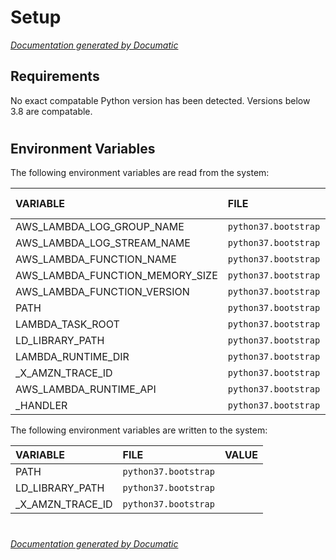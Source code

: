 # Setup

[_Documentation generated by Documatic_](https://www.documatic.com)

<!---Documatic-section-Requirements-start--->
## Requirements

No exact compatable Python version has been detected.
Versions below 3.8 are compatable.

# #
<!---Documatic-section-Requirements-end--->

<!---Documatic-section-Environment Variables-start--->
## Environment Variables

<!---Documatic-block-env_vars-start--->
The following environment variables are read from the system:

<!---Documatic-block-env_reads-start--->
|VARIABLE|FILE|DEFAULT VALUE|
|:---|:---|:---|
|AWS_LAMBDA_LOG_GROUP_NAME|`python37.bootstrap`||
|AWS_LAMBDA_LOG_STREAM_NAME|`python37.bootstrap`||
|AWS_LAMBDA_FUNCTION_NAME|`python37.bootstrap`||
|AWS_LAMBDA_FUNCTION_MEMORY_SIZE|`python37.bootstrap`||
|AWS_LAMBDA_FUNCTION_VERSION|`python37.bootstrap`||
|PATH|`python37.bootstrap`||
|LAMBDA_TASK_ROOT|`python37.bootstrap`||
|LD_LIBRARY_PATH|`python37.bootstrap`||
|LAMBDA_RUNTIME_DIR|`python37.bootstrap`||
|_X_AMZN_TRACE_ID|`python37.bootstrap`||
|AWS_LAMBDA_RUNTIME_API|`python37.bootstrap`||
|_HANDLER|`python37.bootstrap`||
<!---Documatic-block-env_reads-end--->

The following environment variables are written to the system:

<!---Documatic-block-env_writes-start--->
|VARIABLE|FILE|VALUE|
|:---|:---|:---|
|PATH|`python37.bootstrap`||
|LD_LIBRARY_PATH|`python37.bootstrap`||
|_X_AMZN_TRACE_ID|`python37.bootstrap`||
<!---Documatic-block-env_writes-end--->
<!---Documatic-block-env_vars-end--->

# #
<!---Documatic-section-Environment Variables-end--->

[_Documentation generated by Documatic_](https://www.documatic.com)